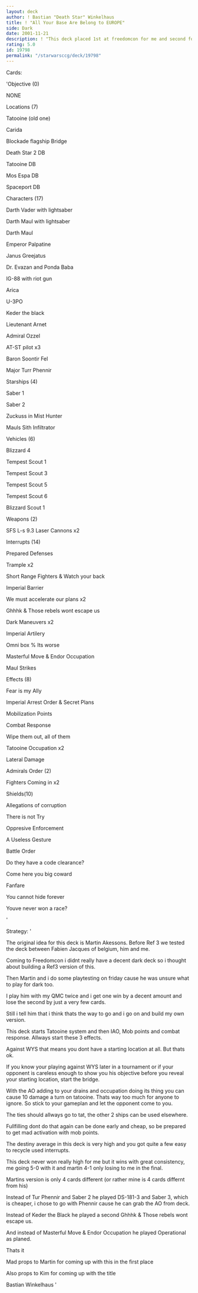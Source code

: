 ```yaml
---
layout: deck
author: ! Bastian "Death Star" Winkelhaus
title: ! "All Your Base Are Belong to EUROPE"
side: Dark
date: 2001-11-21
description: ! "This deck placed 1st at freedomcon for me and second for Martin Akesson with only slight modifications.Original idea from Martin but he told me to post it, his version will be included as we dont want to double post."
rating: 5.0
id: 19798
permalink: "/starwarsccg/deck/19798"
---
```

Cards: 

'Objective (0)

NONE


Locations (7)

Tatooine (old one)

Carida

Blockade flagship  Bridge

Death Star 2  DB

Tatooine  DB

Mos Espa  DB

Spaceport DB


Characters (17)

Darth Vader with lightsaber

Darth Maul with lightsaber

Darth Maul

Emperor Palpatine

Janus Greejatus

Dr. Evazan and Ponda Baba

IG-88 with riot gun

Arica

U-3PO

Keder the black

Lieutenant Arnet

Admiral Ozzel

AT-ST pilot x3

Baron Soontir Fel

Major Turr Phennir


Starships (4)

Saber 1

Saber 2

Zuckuss in Mist Hunter

Mauls Sith Infiltrator


Vehicles (6)

Blizzard 4

Tempest Scout 1

Tempest Scout 3

Tempest Scout 5

Tempest Scout 6

Blizzard Scout 1


Weapons (2)

SFS L-s 9.3 Laser Cannons x2


Interrupts (14)

Prepared Defenses

Trample x2

Short Range Fighters & Watch your back

Imperial Barrier

We must accelerate our plans x2

Ghhhk & Those rebels wont escape us

Dark Maneuvers x2

Imperial Artilery

Omni box % Its worse

Masterful Move & Endor Occupation

Maul Strikes


Effects (8)

Fear is my Ally

Imperial Arrest Order & Secret Plans

Mobilization Points

Combat Response 

Wipe them out, all of them 

Tatooine Occupation x2

Lateral Damage


Admirals Order (2)

Fighters Coming in x2


Shields(10)

Allegations of corruption

There is not Try

Oppresive Enforcement

A Useless Gesture

Battle Order

Do they have a code clearance?

Come here you big coward

Fanfare

You cannot hide forever

Youve never won a race?

'

Strategy: '

The original idea for this deck is Martin Akessons. Before Ref 3 we tested the deck between Fabien Jacques of belgium, him and me.


Coming to Freedomcon i didnt really have a decent dark deck so i thought about building a Ref3 version of this.

Then Martin and i do some playtesting on friday cause he was unsure what to play for dark too. 

I play him with my QMC twice and i get one win by a decent amount and lose the second by just a very few cards.

Still i tell him that i think thats the way to go and i go on and build my own version. 


This deck starts Tatooine system and then IAO, Mob points and combat response. Allways start these 3 effects.

Against WYS that means you dont have a starting location at all. But thats ok.

If you know your playing against WYS later in a tournament or if your opponent is careless enough to show you his objective before you reveal your starting location, start the bridge.


With the AO adding to your drains and occupation doing its thing you can cause 10 damage a turn on tatooine. Thats way too much for anyone to ignore. So stick to your gameplan and let the opponent come to you.

The ties should allways go to tat, the other 2 ships can be used elsewhere.

Fullfilling dont do that again can be done early and cheap, so be prepared to get mad activation with mob points. 

The destiny average in this deck is very high and you got quite a few easy to recycle used interrupts.


This deck never won really high for me but it wins with great consistency, me going 5-0 with it and martin 4-1 only losing to me in the final.


Martins version is only 4 cards different (or rather mine is 4 cards differnt from his) 

Instead of Tur Phennir and Saber 2 he played DS-181-3 and Saber 3, which is cheaper, i chose to go with Phennir cause he can grab the AO from deck.

Instead of Keder the Black he played a second Ghhhk & Those rebels wont escape us.

And instead of Masterful Move & Endor Occupation he played Operational as planed.




Thats it

Mad props to Martin for coming up with this in the first place

Also props to Kim for coming up with the title


Bastian Winkelhaus   '
